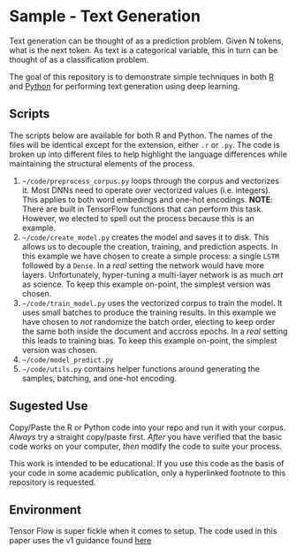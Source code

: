 # Sample - Text Generation

Text generation can be thought of as a prediction problem.
Given N tokens, what is the next token.
As text is a categorical variable, this in turn can be thought of as a classification problem.

The goal of this repository is to demonstrate simple techniques in both [R](https://www.r-project.org/) and [Python](https://www.python.org/) for performing text generation using deep learning. 

## Scripts

The scripts below are available for both R and Python.
The names of the files will be identical except for the extension, either `.r` or `.py`.
The code is broken up into different files to help highlight the language differences while maintaining the structural elements of the process.

1. `~/code/preprocess_corpus.py` loops through the corpus and vectorizes it.
   Most DNNs need to operate over vectorized values (i.e. integers).
   This applies to both word embedings and one-hot encodings.
   **NOTE**: There are built in TensorFlow functions that can perform this task.
   However, we elected to spell out the process because this is an example.
2. `~/code/create_model.py` creates the model and saves it to disk.
   This allows us to decouple the creation, training, and prediction aspects.
   In this example we have chosen to create a simple process: a single `LSTM` followed by a `Dense`.
   In a _real_ setting the network would have more layers.
   Unfortunately, hyper-tuning a multi-layer network is as much _art_ as science.
   To keep this example on-point, the simplest version was chosen.
3. `~/code/train_model.py` uses the vectorized corpus to train the model.
   It uses small batches to produce the training results.
   In this example we have chosen to _not_ randomize the batch order, electing to keep order the same both inside the document and accross epochs.
   In a _real_ setting this leads to training bias.
   To keep this example on-point, the simplest version was chosen.
4. `~/code/model_predict.py`
5. `~/code/utils.py` contains helper functions around generating the samples, batching, and one-hot encoding.

## Sugested Use

Copy/Paste the R or Python code into your repo and run it with your corpus.
_Always_ try a straight copy/paste first.
_After_ you have verified that the basic code works on your computer, _then_ modify the code to suite your process.

This work is intended to be educational.
If you use this code as the basis of your code in some academic publication, only a hyperlinked footnote to this repository is requested.

## Environment

Tensor Flow is super fickle when it comes to setup.
The code used in this paper uses the v1 guidance found [here](https://github.com/MindMimicLabs/getting-started/blob/master/setup-your-environment.md)
